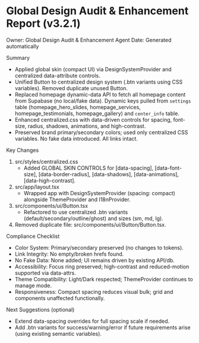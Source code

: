 # Global Design Audit & Enhancement Report (v3.2.1)

Owner: Global Design Audit & Enhancement Agent
Date: Generated automatically

Summary

- Applied global skin (compact UI) via DesignSystemProvider and centralized data-attribute controls.
- Unified Button to centralized design system (.btn variants using CSS variables). Removed duplicate unused Button.
- Replaced homepage dynamic-data API to fetch all homepage content from Supabase (no local/fake data). Dynamic keys pulled from `settings` table (homepage_hero_slides, homepage_services, homepage_testimonials, homepage_gallery) and `center_info` table.
- Enhanced centralized.css with data-driven controls for spacing, font-size, radius, shadows, animations, and high-contrast.
- Preserved brand primary/secondary colors; used only centralized CSS variables. No fake data introduced. All links intact.

Key Changes

1. src/styles/centralized.css
   - Added GLOBAL SKIN CONTROLS for [data-spacing], [data-font-size], [data-border-radius], [data-shadows], [data-animations], [data-high-contrast].
2. src/app/layout.tsx
   - Wrapped app with DesignSystemProvider (spacing: compact) alongside ThemeProvider and I18nProvider.
3. src/components/ui/Button.tsx
   - Refactored to use centralized .btn variants (default/secondary/outline/ghost) and sizes (sm, md, lg).
4. Removed duplicate file: src/components/ui/Button/Button.tsx.

Compliance Checklist

- Color System: Primary/secondary preserved (no changes to tokens).
- Link Integrity: No empty/broken hrefs found.
- No Fake Data: None added; UI remains driven by existing API/db.
- Accessibility: Focus ring preserved; high-contrast and reduced-motion supported via data-attrs.
- Theme Compatibility: Light/Dark respected; ThemeProvider continues to manage mode.
- Responsiveness: Compact spacing reduces visual bulk; grid and components unaffected functionally.

Next Suggestions (optional)

- Extend data-spacing overrides for full spacing scale if needed.
- Add .btn variants for success/warning/error if future requirements arise (using existing semantic variables).
